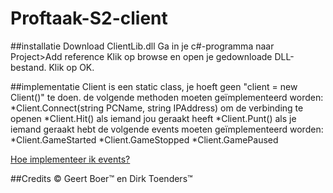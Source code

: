 # Proftaak-S2-client

##installatie
Download ClientLib.dll
Ga in je c#-programma naar 	Project>Add reference
Klik op browse en open je gedownloade DLL-bestand.
Klik op OK.


##implementatie
Client is een static class, je hoeft geen "client = new Client()" te doen.
de volgende methoden moeten geïmplementeerd worden:
*Client.Connect(string PCName, string IPAddress) om de verbinding te openen
*Client.Hit() als iemand jou geraakt heeft
*Client.Punt() als je iemand geraakt hebt
de volgende events moeten geïmplementeerd worden:
*Client.GameStarted
*Client.GameStopped
*Client.GamePaused

[Hoe implementeer ik events?](http://lmgtfy.com/?q=c%23+events)

##Credits
© Geert Boer™ en Dirk Toenders™